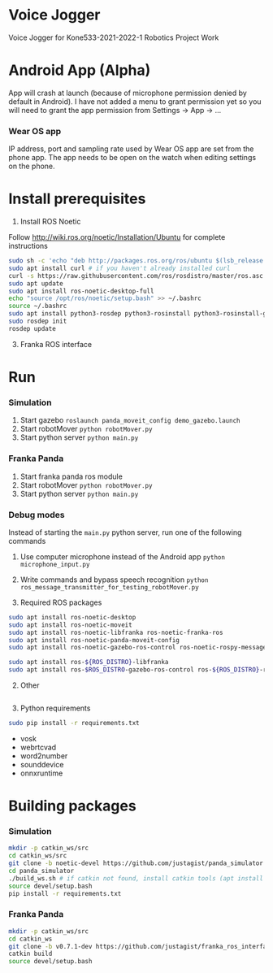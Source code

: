 # Voice Jogger
Voice Jogger for Kone533-2021-2022-1 Robotics Project Work

# Android App (Alpha)
App will crash at launch (because of microphone permission denied by default in Android). I have not added a menu to grant permission yet so you will need to grant the app permission from Settings -> App -> ...

### Wear OS app
IP address, port and sampling rate used by Wear OS app are set from the phone app. The app needs to be open on the watch when editing settings on the phone.
 
# Install prerequisites
1. Install ROS Noetic

Follow http://wiki.ros.org/noetic/Installation/Ubuntu for complete instructions
```bash
sudo sh -c 'echo "deb http://packages.ros.org/ros/ubuntu $(lsb_release -sc) main" > /etc/apt/sources.list.d/ros-latest.list'
sudo apt install curl # if you haven't already installed curl
curl -s https://raw.githubusercontent.com/ros/rosdistro/master/ros.asc | sudo apt-key add -
sudo apt update
sudo apt install ros-noetic-desktop-full
echo "source /opt/ros/noetic/setup.bash" >> ~/.bashrc
source ~/.bashrc
sudo apt install python3-rosdep python3-rosinstall python3-rosinstall-generator python3-wstool build-essential python3-catkin-tools
sudo rosdep init
rosdep update
```
3. Franka ROS interface


# Run
### Simulation
1. Start gazebo
`roslaunch panda_moveit_config demo_gazebo.launch`
2. Start robotMover
`python robotMover.py`
3. Start python server
`python main.py`
### Franka Panda
1. Start franka panda ros module
2. Start robotMover
`python robotMover.py`
3. Start python server
`python main.py`
### Debug modes
Instead of starting the `main.py` python server, run one of the following commands
1. Use computer microphone instead of the Android app
`python microphone_input.py`
2. Write commands and bypass speech recognition
`python ros_message_transmitter_for_testing_robotMover.py`



1. Required ROS packages
```bash
sudo apt install ros-noetic-desktop
sudo apt install ros-noetic-moveit
sudo apt install ros-noetic-libfranka ros-noetic-franka-ros
sudo apt install ros-noetic-panda-moveit-config
sudo apt install ros-noetic-gazebo-ros-control ros-noetic-rospy-message-converter ros-noetic-effort-controllers ros-noetic-joint-state-controller ros-noetic-moveit ros-noetic-moveit-commander ros-noetic-moveit-visual-tools

sudo apt install ros-${ROS_DISTRO}-libfranka
sudo apt install ros-$ROS_DISTRO-gazebo-ros-control ros-${ROS_DISTRO}-rospy-message-converter ros-${ROS_DISTRO}-effort-controllers ros-${ROS_DISTRO}-joint-state-controller ros-${ROS_DISTRO}-moveit ros-${ROS_DISTRO}-moveit-commander ros-${ROS_DISTRO}-moveit-visual-tools
```
2. Other
```

```
3. Python requirements
```bash
sudo pip install -r requirements.txt
```
- vosk
- webrtcvad
- word2number
- sounddevice
- onnxruntime
# Building packages
### Simulation
```bash
mkdir -p catkin_ws/src
cd catkin_ws/src
git clone -b noetic-devel https://github.com/justagist/panda_simulator
cd panda_simulator
./build_ws.sh # if catkin not found, install catkin tools (apt install python3-catkin-tools)
source devel/setup.bash
pip install -r requirements.txt
```
### Franka Panda
```bash
mkdir -p catkin_ws/src
cd catkin_ws
git clone -b v0.7.1-dev https://github.com/justagist/franka_ros_interface src/franka_ros_interface
catkin build
source devel/setup.bash
```


